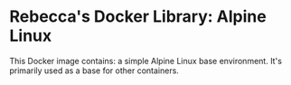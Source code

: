 # Rebecca's Docker Library: Alpine Linux

This Docker image contains: a simple Alpine Linux base environment. It's primarily used as a base for other containers.
